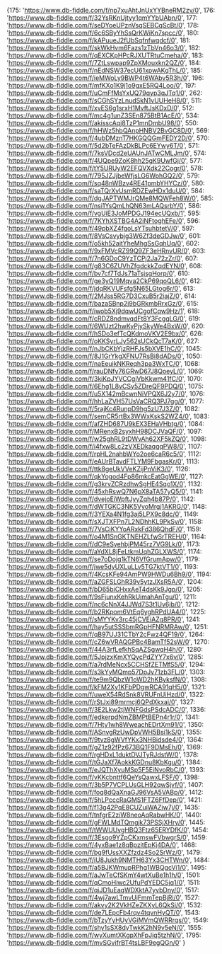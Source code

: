{175: 'https://www.db-fiddle.com/f/np7xuAhtJnUxYYBneRM2zv/0', 
176: 'https://www.db-fiddle.com/f/32YsRKnUjtyy1qmYYbUAbn/0', 
177: 'https://www.db-fiddle.com/f/seDYoeUPznVsqSEBCqScBt/0', 
178: 'https://www.db-fiddle.com/f/6c6SByYhSsQrKWiKn7spcc/0', 
180: 'https://www.db-fiddle.com/f/kAPuueJ2fUbSqfnfwqdcf/0', 
181: 'https://www.db-fiddle.com/f/skWkHvm6Fazs1zTbVn46o3/0', 182: 'https://www.db-fiddle.com/f/qEXCKpHPcRJXUTRtuCmeha/0', 183: 'https://www.db-fiddle.com/f/7ZtLswpap9ZpXMouxkn2QZ/0', 184: 'https://www.db-fiddle.com/f/nEdNSW37ecU61xpwAKqThL/0', 185: 'https://www.db-fiddle.com/f/ieMWoLy9BWP4t6WAbv5R3h/0', 196: 'https://www.db-fiddle.com/f/mfKXo1K9j1o9gxE5RQ4Loo/0', 197: 'https://www.db-fiddle.com/f/uCmFfMsYxUQ79qyp3qJTq1/0', 262: 'https://www.db-fiddle.com/f/sCGhSYzLnudSkN1vUUHeH8/0', 511: 'https://www.db-fiddle.com/f/xvES6g1srxH1MvftJsKDxD/0', 512: 'https://www.db-fiddle.com/f/mc4g1unZ3SEn875BtB1AcE/0', 534: 'https://www.db-fiddle.com/f/akisscAqj8TzP1mnDmbU98/0', 550: 'https://www.db-fiddle.com/f/hHWz5hbQAnpHNBV2BvGC8D/0', 569: 'https://www.db-fiddle.com/f/4ubDMznT7HKGQQGmFEDY2D/0', 570: 'https://www.db-fiddle.com/f/5d2bTeFAzDkBLPc6EYwy6T/0', 571: 'https://www.db-fiddle.com/f/7ksVDcd2eUAUnJATwCMLJm/0', 574: 'https://www.db-fiddle.com/f/4UQpe9ZoK8hh25gK9UwfGj/0', 577: 'https://www.db-fiddle.com/f/tY5URUyW2EFQVXdk22Cogr/0', 578: 'https://www.db-fiddle.com/f/795JZJjbeWfjsLG6WphGQ2/0', 579: 'https://www.db-fiddle.com/f/sq48nWBzv4RE41pmbYHYCz/0', 580: 'https://www.db-fiddle.com/f/saTQrXvUsmRDZEwHDx1duU/0', 584: 'https://www.db-fiddle.com/f/dgJAPTWMJrQMe8MQWFeh8W/0', 585: 'https://www.db-fiddle.com/f/nsi1YsQmLhQN63mLAQsrbY/0', 586: 'https://www.db-fiddle.com/f/vgUiE3JoMPDGJ194ecUQxb/1', 595: 'https://www.db-fiddle.com/f/7KYhXSTBG4A2iNFtoghEFe/0', 596: 'https://www.db-fiddle.com/f/49pbXZ4fgoLsYTsuhbtetV/0', 597: 'https://www.db-fiddle.com/f/8VsCsvybjg3W6Zf3deGDJw/0', 601: 'https://www.db-fiddle.com/f/o5kh52ajtYheMhgSsGqhUq/0', 602: 'https://www.db-fiddle.com/f/9xFMVcRZ99Q9ZF3eHRnvUR/0', 603: 'https://www.db-fiddle.com/f/7n6GDoC9YzTCPj2Ja72zZr/0', 607: 'https://www.db-fiddle.com/f/g83C6ZUVhZfgdckkZqdEYN/0', 608: 'https://www.db-fiddle.com/f/bv7cf7TdJs71aTsjsgHorp/0', 610: 'https://www.db-fiddle.com/f/ge3yQ19Mqva2CkP69qoQL6/0', 612: 'https://www.db-fiddle.com/f/jdqRKVUFsfg5N65LGtog6r/0', 613: 'https://www.db-fiddle.com/f/2MJss5RG7D3CxuB5r2iajZ/0', 614: 'https://www.db-fiddle.com/f/bazaSBnp2j9bGRkmbRrxGz/0', 615: 'https://www.db-fiddle.com/f/iwob5Xj9dqwUCgofCqw9Hz/1', 618: 'https://www.db-fiddle.com/f/cRDZ8ndmvqdFt8Y3FcgqLG/0', 619: 'https://www.db-fiddle.com/f/6WUzt2hwKyPjySkyWe4BxW/0', 620: 'https://www.db-fiddle.com/f/hSDo3efTcQKdmoVKV2E9bx/0', 626: 'https://www.db-fiddle.com/f/oKKSyrLJy562sUCkQcT7aK/0', 627: 'https://www.db-fiddle.com/f/nJbCKbYjzRHFJs5bXVE1hC/0', 1045: 'https://www.db-fiddle.com/f/8J1GrYkgXFNU7RsBi8dADs/0', 1050: 'https://www.db-fiddle.com/f/naEeuikNKReqh3pa3WxTC/0', 1068: 'https://www.db-fiddle.com/f/rauDNfy76GRwD67J8QoeyL/0', 1069: 'https://www.db-fiddle.com/f/3kiKpJYVCCgjVbKkwm41fC/0', 1070: 'https://www.db-fiddle.com/f/6Ehg1L8vCSy5ZDreQF9PDQ/0', 1075: 'https://www.db-fiddle.com/f/u5X142mBcwnNiVPQX6J2y7/0', 1076: 'https://www.db-fiddle.com/f/hhLaZVH57UsVaCRQ3PJ7gg/0', 1077: 'https://www.db-fiddle.com/f/5rajKc4RunpD9hg5zU7J3Z/0', 1082: 'https://www.db-fiddle.com/f/semCR5rtBx3WWxKskS2WZ4/0', 1083: 'https://www.db-fiddle.com/f/afZHD687U9kEX3EHaVHbtg/0', 1084: 'https://www.db-fiddle.com/f/MRenxB2syxhH98DCJVaQF/0', 1097: 'https://www.db-fiddle.com/f/w25ghRL9tDWvAh62XF5kZQ/0', 1098: 'https://www.db-fiddle.com/f/i4fxw8Lc2zVXEDkaqgqPW8/0', 1107: 'https://www.db-fiddle.com/f/rpHL2nahbWYo2oe6caR6c5/0', 1112: 'https://www.db-fiddle.com/f/eAUrBTavdFTLYM9FbgasKr/0', 1113: 'https://www.db-fiddle.com/f/ttk8geUkVVeKZijPnViK3/0', 1126: 'https://www.db-fiddle.com/f/qkYogod4Fp86mkcEatGgWE/0', 1127: 'https://www.db-fiddle.com/f/g3krvZCRzdhwSgHE4Sqo1X/0', 1132: 'https://www.db-fiddle.com/f/45xhRswQ7N6pX8aTA57yQ5/0', 1141: 'https://www.db-fiddle.com/f/dvejoEiWpftJyyZqh4b87P/0', 1142: 'https://www.db-fiddle.com/f/dWTGKC3NK5VyoMrgj1AKRG/0', 1148: 'https://www.db-fiddle.com/f/3YEXa4N1fg3aj5LPX9c8dc/0', 1149: 'https://www.db-fiddle.com/f/sXJTXFPn7L2NDhhKL9PkSv/0', 1158: 'https://www.db-fiddle.com/f/7VsCiKYYoARxkFd386QhdF/0', 1159: 'https://www.db-fiddle.com/f/o4M1SnGKTNEHZLfwSrTREH/0', 1164: 'https://www.db-fiddle.com/f/dC9eSyehbjPM45rz7VG9Lk/0', 1173: 'https://www.db-fiddle.com/f/aYdXL8jFeLtkmUqhZGLXWS/0', 1174: 'https://www.db-fiddle.com/f/se7oDojg1kTN6VfGrumApw/0', 1179: 'https://www.db-fiddle.com/f/jwe5dyUXLuLLv5TG7ktVT1/0', 1193: 'https://www.db-fiddle.com/f/4KcsKFe94AmPW9HWDu6Bh9/0', 1194: 'https://www.db-fiddle.com/f/aZGFSLGhR39v5ytzJXsR5A/0', 1204: 'https://www.db-fiddle.com/f/bD65biCHxxAeT4dsKk9Jgp/0', 1205: 'https://www.db-fiddle.com/f/9sFjunxKehRkUimahAnTgu/0', 1211: 'https://www.db-fiddle.com/f/nc6cNnX4JJWd7S3t1Uv6jb/0', 1212: 'https://www.db-fiddle.com/f/b2RKpom6VtEq6yghRPdUA4/0', 1225: 'https://www.db-fiddle.com/f/sMYYKv3rc45jCVEiAZg8PR/0', 1241: 'https://www.db-fiddle.com/f/hay5utSSSbmRGpHFNRMRAw/0', 1251: 'https://www.db-fiddle.com/f/qB97UJ31CTbY2cFwz4QF19/0', 1264: 'https://www.db-fiddle.com/f/cZ6wVRAQGPBc4BamTf52sW/0', 1270: 'https://www.db-fiddle.com/f/44A3rfLefkhSqAZSgwqH4h/0', 1280: 'https://www.db-fiddle.com/f/5JpjzxKmXYQycPdZYY7x6v/0', 1285: 'https://www.db-fiddle.com/f/a7rdMeNcx5CCHSfZETMfS5/0', 1294: 'https://www.db-fiddle.com/f/s3kYyMQmp57DpJv71zb3FL/0', 1303: 'https://www.db-fiddle.com/f/te9m9QbzW1oWD2hKByksfN/0', 1308: 'https://www.db-fiddle.com/f/kFM2Xy1KFbPDgwRCA91qH5/0', 1321: 'https://www.db-fiddle.com/f/uweX54RdSnk8VRUFnUiHzd/0', 1322: 'https://www.db-fiddle.com/f/rStJxi89mrmcj6QPdXkxai/0', 1327: 'https://www.db-fiddle.com/f/3E2Lkw2tjWNFGdsPSdcADC/0', 1336: 'https://www.db-fiddle.com/f/edkerpdNmZBMPtBEPn4r1r/0', 1341: 'https://www.db-fiddle.com/f/7Hty1wh8WweachEDrtXm91/0', 1350: 'https://www.db-fiddle.com/f/ASnvgRzUwDpVWH5Bsi1kS/0', 1355: 'https://www.db-fiddle.com/f/9tvz8gWVfYKx3NHBidsde4/0', 1364: 'https://www.db-fiddle.com/f/gZ1z92fPz673BQ1F9DMsEh/0', 1369: 'https://www.db-fiddle.com/f/rgHDxL1duktDVJTyRJdstW/0', 1378: 'https://www.db-fiddle.com/f/tGJaXf7AokkKGDnu8KbKgu/0', 1384: 'https://www.db-fiddle.com/f/eJQThXyuMSp5F5EiNvoRbC/0', 1393: 'https://www.db-fiddle.com/f/vKKcbnttf6QeYsQawxLFSF/0', 1398: 'https://www.db-fiddle.com/f/3b5P7VCPLUsGLH92qwSjvf/0', 1407: 'https://www.db-fiddle.com/f/foq8dQaXnaGJ96VsA5VABp/0', 1412: 'https://www.db-fiddle.com/f/5hLPcccRaGMS1FTZ6FfDep/0', 1421: 'https://www.db-fiddle.com/f/f13g42PqE8CUZuiWAZjw7j/0', 1435: 'https://www.db-fiddle.com/f/tnfgrE2ziW8neoAqRabwHK/0', 1440: 'https://www.db-fiddle.com/f/gFWLMdTQmgjk73PSSjXHry/0', 1445: 'https://www.db-fiddle.com/f/tWWUUvgHBQ3Ftz65ERYDfK/0', 1454: 'https://www.db-fiddle.com/f/3Esgo9YZpCKxmswFVbwgrS/0', 1459: 'https://www.db-fiddle.com/f/4yxBae1z8qBpzitEpKj4DA/0', 1468: 'https://www.db-fiddle.com/f/bg9fUssXXZfzdz4So2SrWz/0', 1479: 'https://www.db-fiddle.com/f/iU8Jukh9NMTH63Yx3CHTWn/0', 1484: 'https://www.db-fiddle.com/f/a5BJKWmupRPhg1WBQgcVi1/0', 1495: 'https://www.db-fiddle.com/f/aJwTeCfSKmY4wtXuBe1h1h/0', 1501: 'https://www.db-fiddle.com/f/qCmoHiwc2UfuPdYEDC5jq1/0', 1511: 'https://www.db-fiddle.com/f/qiJD1uEaqWDXktA7yvbDny/0', 1517: 'https://www.db-fiddle.com/f/4wj7awLTmvUjFmmTepBjRi/0', 1527: 'https://www.db-fiddle.com/f/akvy2K2VkHZeZKXyL6QkSi/0', 1532: 'https://www.db-fiddle.com/f/de7LEpcFb4rqv4tqvnHyQT/0', 1543: 'https://www.db-fiddle.com/f/bTzyYyHUyVGiMVmQWRRrqs/0', 1549: 'https://www.db-fiddle.com/f/shy1sSX8dyTwkK2hN9v5eN/0', 1555: 'https://www.db-fiddle.com/f/wyXumtXKgpXhFpJiq5tzhN/0', 1795: 'https://www.db-fiddle.com/f/mvSGvifrBT4tsLBF9egQGn/0' }
